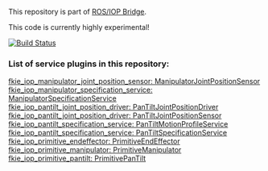 This repository is part of [ROS/IOP Bridge](https://github.com/fkie/iop_core/blob/master/README.md).

This code is currently highly experimental!

[![Build Status](https://travis-ci.org/fkie/iop_jaus_manipulator.svg?branch=master)](https://travis-ci.org/fkie/iop_jaus_manipulator)

### List of service plugins in this repository:

[fkie_iop_manipulator_joint_position_sensor: ManipulatorJointPositionSensor](fkie_iop_manipulator_joint_position_sensor/README.md)  
[fkie_iop_manipulator_specification_service: ManipulatorSpecificationService](fkie_iop_manipulator_specification_service/README.md)  
[fkie_iop_pantilt_joint_position_driver: PanTiltJointPositionDriver](fkie_iop_pantilt_joint_position_driver/README.md#fkie_iop_pantilt_joint_position_driver-pantiltjointpositiondriver)  
[fkie_iop_pantilt_joint_position_driver: PanTiltJointPositionSensor](fkie_iop_pantilt_joint_position_driver/README.md#fkie_iop_pantilt_joint_position_driver-pantiltjointpositionSensor)  
[fkie_iop_pantilt_specification_service: PanTiltMotionProfileService](fkie_iop_pantilt_specification_service/README.md#fkie_iop_pantilt_specification_service-pantiltmotionprofileservice)  
[fkie_iop_pantilt_specification_service: PanTiltSpecificationService](fkie_iop_pantilt_specification_service/README.md#fkie_iop_pantilt_specification_service-pantiltspecificationservice)  
[fkie_iop_primitive_endeffector: PrimitiveEndEffector](fkie_iop_primitive_endeffector/README.md)  
[fkie_iop_primitive_manipulator: PrimitiveManipulator](fkie_iop_primitive_manipulator/README.md)  
[fkie_iop_primitive_pantilt: PrimitivePanTilt](fkie_iop_primitive_pantilt/README.md)  














